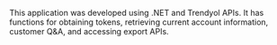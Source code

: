 This application was developed using .NET and Trendyol APIs. It has functions for obtaining tokens, retrieving current account information, customer Q&A, and accessing export APIs.
